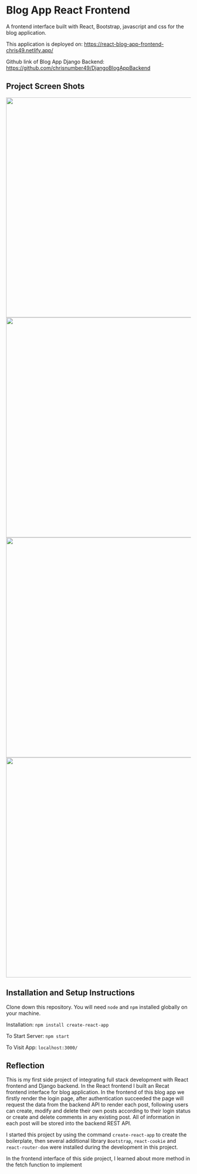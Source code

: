 # Blog App React Frontend

A frontend interface built with React, Bootstrap, javascript and css for the blog application.

This application is deployed on: https://react-blog-app-frontend-chris49.netlify.app/

Github link of Blog App Django Backend: https://github.com/chrisnumber49/DjangoBlogAppBackend

## Project Screen Shots
<img src="https://github.com/chrisnumber49/React-Blog-App-Frontend/blob/master/screen%20shot/demo1.PNG" width="600" > 
<img src="https://github.com/chrisnumber49/React-Blog-App-Frontend/blob/master/screen%20shot/demo2.png" width="600" > 
<img src="https://github.com/chrisnumber49/React-Blog-App-Frontend/blob/master/screen%20shot/demo3.png" width="600" > 
<img src="https://github.com/chrisnumber49/React-Blog-App-Frontend/blob/master/screen%20shot/demo4.PNG" width="600" > 

## Installation and Setup Instructions

Clone down this repository. You will need `node` and `npm` installed globally on your machine.  

Installation: `npm install create-react-app`  

To Start Server: `npm start`  

To Visit App: `localhost:3000/`

## Reflection 

This is my first side project of integrating full stack development with React frontend and Django backend. In the React frontend I built an Recat frontend interface for blog application. In the frontend of this blog app we firstly render the login page, after authentication succeeded the page will request the data from the backend API to render each post, following users can create, modify and delete their own posts according to their login status or create and delete comments in any existing post. All of information in each post will be stored into the backend REST API.

I started this project by using the command `create-react-app` to create the boilerplate, then several additional library `Bootstrap`, `react-cookie` and `react-router-dom` were installed during the development in this project.  

In the frontend interface of this side project, I learned about more method in the fetch function to implement
